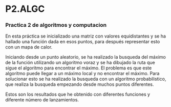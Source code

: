 # P2.ALGC
### Practica 2 de algoritmos y computacion

En esta práctica se inicializado una matriz con valores equidistantes y se ha hallado una función dada en esos puntos, para después representar esto con un mapa de calor. 

Iniciando desde un punto aleatorio, se ha realizado la busqueda del máximo de la función utilizando un algoritmo voraz y se ha dibujado la ruta que sigue el algoritmo para encontrar el máximo. El problema es que este algoritmo puede llegar a un máximo local y no encontrar el máximo. Para solucionar esto se ha realizado la busqueda con un algoritmo probabilistico, que realiza la busqueda empezando desde muchos puntos diferentes.

Estos son los resultados que he obtenido con diferentes funciones y diferente número de lanzamientos.
